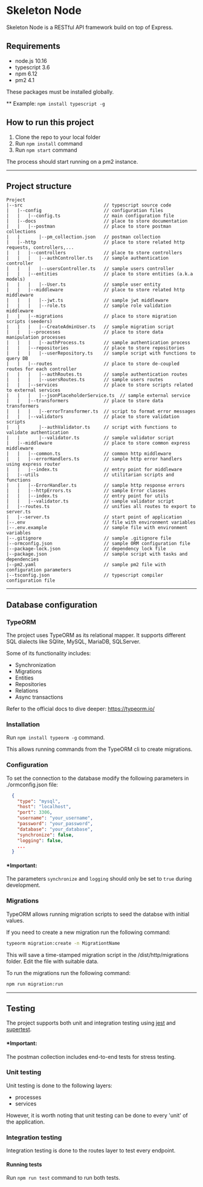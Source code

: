# Skeleton Node

Skeleton Node is a RESTful API framework build on top of Express.

## Requirements

- node.js 10.16
- typescript 3.6
- npm 6.12
- pm2 4.1

These packages must be installed globally.

\*\* Example: `npm install typescript -g`

## How to run this project

1. Clone the repo to your local folder
1. Run `npm install` command
1. Run `npm start` command

The process should start running on a pm2 instance.
___
## Project structure

```
Project
|--src                              // typescript source code
|   |--config                       // configuration files
|   |   |--config.ts                // main configuration file
|   |--docs                         // place to store documentation
|   |   |--postman                  // place to store postman collections
|   |       |--pm_collection.json   // postman collection
|   |--http                         // place to store related http requests, controllers,...
|   |   |--controllers              // place to store controllers
|   |   |   |--authController.ts    // sample authentication controller
|   |   |   |--usersController.ts   // sample users controller
|   |   |--entities                 // place to store entities (a.k.a models)
|   |   |   |--User.ts              // sample user entity
|   |   |--middleware               // place to store related http middleware
|   |   |   |--jwt.ts               // sample jwt middleware
|   |   |   |--role.ts              // sample role validation middleware
|   |   |--migrations               // place to store migration scripts (seeders)
|   |   |   |--CreateAdminUser.ts   // sample migration script
|   |   |--processes                // place to store data manipulation processes
|   |   |   |--authProcess.ts       // sample authentication process
|   |   |--repositories             // place to store repositories
|   |   |   |--userRepository.ts    // sample script with functions to query DB
|   |   |--routes                   // place to store de-coupled routes for each controller
|   |   |   |--authRoutes.ts        // sample authentication routes
|   |   |   |--usersRoutes.ts       // sample users routes
|   |   |--services                 // place to store scripts related to external services
|   |   |   |--jsonPlaceholderService.ts  // sample external service
|   |   |--transformers             // place to store data transformers
|   |   |   |--errorTransformer.ts  // script to format error messages
|   |   |--validators               // place to store validation scripts
|   |       |--authValidator.ts     // script with functions to validate authentication
|   |       |--validator.ts         // sample validator script
|   |--middleware                   // place to store common express middleware
|   |   |--common.ts                // common http middleware
|   |   |--errorHandlers.ts         // sample http error handlers using express router
|   |   |--index.ts                 // entry point for middleware
|   |--utils                        // utilitarian scripts and functions
|   |   |--ErrorHandler.ts          // sample http response errors
|   |   |--httpErrors.ts            // sample Error classes
|   |   |--index.ts                 // entry point for utils
|   |   |--validator.ts             // sample validator script
|   |--routes.ts                    // unifies all routes to export to server.ts
|   |--server.ts                    // start point of application
|--.env                             // file with environment variables
|--.env.example                     // sample file with environment variables
|--.gitignore                       // sample .gitignore file
|--ormconfig.json                   // sample ORM configuration file
|--package-lock.json                // dependency lock file
|--package.json                     // sample script with tasks and dependencies
|--pm2.yaml                         // sample pm2 file with configuration parameters
|--tsconfig.json                    // typescript compiler configuration file
```
___
## Database configuration

### TypeORM

The project uses TypeORM as its relational mapper. It supports different SQL dialects like SQlite, MySQL, MariaDB, SQLServer.

Some of its functionality includes:

- Synchronization
- Migrations
- Entities
- Repositories
- Relations
- Async transactions

Refer to the official docs to dive deeper: https://typeorm.io/

### Installation

Run `npm install typeorm -g` command.

This allows running commands from the TypeORM cli to create migrations.

### Configuration

To set the connection to the database modify the following parameters in ./ormconfig.json file:

```json
  {
    "type": "mysql",
    "host": "localhost",
    "port": 3306,
    "username": "your_username",
    "password": "your_password",
    "database": "your_database",
    "synchronize": false,
    "logging": false,
    ...
  }
```

#### \*Important:

The parameters `synchronize` and `logging` should only be set to `true` during development.

### Migrations

TypeORM allows running migration scripts to seed the databse with initial values.

If you need to create a new migration run the following command:

```bash
typeorm migration:create -n MigrationtName
```

This will save a time-stamped migration script in the /dist/http/migrations folder. Edit the file with suitable data.

To run the migrations run the following command:

```bash
npm run migration:run
```
___
## Testing
The project supports both unit and integration testing using [jest](https://jestjs.io/docs/en/getting-started) and [supertest](https://www.npmjs.com/package/supertest).

#### \*Important:
The postman collection includes end-to-end tests for stress testing.

### Unit testing
Unit testing is done to the following layers:
- processes
- services

However, it is worth noting that unit testing can be done to every 'unit' of the application.

### Integration testing
Integration testing is done to the routes layer to test every endpoint.

#### Running tests

Run `npm run test` command to run both tests.